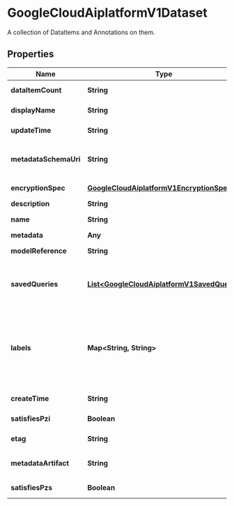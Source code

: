 

# GoogleCloudAiplatformV1Dataset

A collection of DataItems and Annotations on them.

## Properties

| Name | Type | Description | Notes |
|------------ | ------------- | ------------- | -------------|
|**dataItemCount** | **String** | Output only. The number of DataItems in this Dataset. Only apply for non-structured Dataset. |  [optional] [readonly] |
|**displayName** | **String** | Required. The user-defined name of the Dataset. The name can be up to 128 characters long and can consist of any UTF-8 characters. |  [optional] |
|**updateTime** | **String** | Output only. Timestamp when this Dataset was last updated. |  [optional] [readonly] |
|**metadataSchemaUri** | **String** | Required. Points to a YAML file stored on Google Cloud Storage describing additional information about the Dataset. The schema is defined as an OpenAPI 3.0.2 Schema Object. The schema files that can be used here are found in gs://google-cloud-aiplatform/schema/dataset/metadata/. |  [optional] |
|**encryptionSpec** | [**GoogleCloudAiplatformV1EncryptionSpec**](GoogleCloudAiplatformV1EncryptionSpec.md) | Customer-managed encryption key spec for a Dataset. If set, this Dataset and all sub-resources of this Dataset will be secured by this key. |  [optional] |
|**description** | **String** | The description of the Dataset. |  [optional] |
|**name** | **String** | Output only. Identifier. The resource name of the Dataset. |  [optional] [readonly] |
|**metadata** | **Any** | Required. Additional information about the Dataset. |  [optional] |
|**modelReference** | **String** | Optional. Reference to the public base model last used by the dataset. Only set for prompt datasets. |  [optional] |
|**savedQueries** | [**List&lt;GoogleCloudAiplatformV1SavedQuery&gt;**](GoogleCloudAiplatformV1SavedQuery.md) | All SavedQueries belong to the Dataset will be returned in List/Get Dataset response. The annotation_specs field will not be populated except for UI cases which will only use annotation_spec_count. In CreateDataset request, a SavedQuery is created together if this field is set, up to one SavedQuery can be set in CreateDatasetRequest. The SavedQuery should not contain any AnnotationSpec. |  [optional] |
|**labels** | **Map&lt;String, String&gt;** | The labels with user-defined metadata to organize your Datasets. Label keys and values can be no longer than 64 characters (Unicode codepoints), can only contain lowercase letters, numeric characters, underscores and dashes. International characters are allowed. No more than 64 user labels can be associated with one Dataset (System labels are excluded). See https://goo.gl/xmQnxf for more information and examples of labels. System reserved label keys are prefixed with \&quot;aiplatform.googleapis.com/\&quot; and are immutable. Following system labels exist for each Dataset: * \&quot;aiplatform.googleapis.com/dataset_metadata_schema\&quot;: output only, its value is the metadata_schema&#39;s title. |  [optional] |
|**createTime** | **String** | Output only. Timestamp when this Dataset was created. |  [optional] [readonly] |
|**satisfiesPzi** | **Boolean** | Output only. Reserved for future use. |  [optional] [readonly] |
|**etag** | **String** | Used to perform consistent read-modify-write updates. If not set, a blind \&quot;overwrite\&quot; update happens. |  [optional] |
|**metadataArtifact** | **String** | Output only. The resource name of the Artifact that was created in MetadataStore when creating the Dataset. The Artifact resource name pattern is &#x60;projects/{project}/locations/{location}/metadataStores/{metadata_store}/artifacts/{artifact}&#x60;. |  [optional] [readonly] |
|**satisfiesPzs** | **Boolean** | Output only. Reserved for future use. |  [optional] [readonly] |



